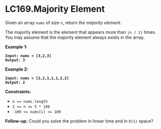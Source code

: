 # LC169.Majority Element

Given an array `nums` of size `n`, return _the majority element_.

The majority element is the element that appears more than `⌊n / 2⌋` times. You may assume that the majority element always exists in the array.

&#x20;

**Example 1:**

<pre><code><strong>Input: nums = [3,2,3]
</strong><strong>Output: 3
</strong></code></pre>

**Example 2:**

<pre><code><strong>Input: nums = [2,2,1,1,1,2,2]
</strong><strong>Output: 2
</strong></code></pre>

&#x20;

**Constraints:**

* `n == nums.length`
* `1 <= n <= 5 * 104`
* `-109 <= nums[i] <= 109`

&#x20;

**Follow-up:** Could you solve the problem in linear time and in `O(1)` space?
